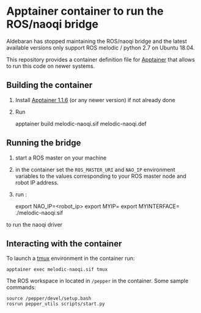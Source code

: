 # Apptainer container to run the ROS/naoqi bridge 

Aldebaran has stopped maintaining the ROS/naoqi bridge and the latest available versions only support ROS melodic / python 2.7 on Ubuntu 18.04.

This repository provides a container definition file for [Apptainer](https://apptainer.org/) that allows to run this code on newer systems.

## Building the container

1. Install [Apptainer 1.1.6](https://github.com/apptainer/apptainer/releases/download/v1.1.6/apptainer_1.1.6_amd64.deb) (or any newer version) if not already done

1. Run

	apptainer build melodic-naoqi.sif melodic-naoqi.def

## Running the bridge

1. start a ROS master on your machine 

1. in the container set the `ROS_MASTER_URI` and `NAO_IP` environment variables to the values corresponding to your ROS master node and robot IP address.

1. run :

    export NAO_IP=<robot_ip>
	export MYIP=<workstation ip>
	export MYINTERFACE=<workstation interface>
	./melodic-naoqi.sif

  to run the naoqi driver

## Interacting with the container 

To launch a [tmux](https://github.com/tmux/tmux/wiki) environment in the container run:

	apptainer exec melodic-naoqi.sif tmux

The  ROS workspace in located in `/pepper` in the container. Some sample commands: 

	source /pepper/devel/setup.bash
	rosrun pepper_utils scripts/start.py



	
